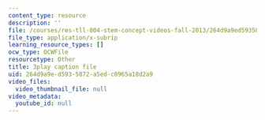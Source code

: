 ```yaml
---
content_type: resource
description: ''
file: /courses/res-tll-004-stem-concept-videos-fall-2013/264d9a9ed5935872a5edc0965a18d2a9_x5Zr2-od-fU.vtt
file_type: application/x-subrip
learning_resource_types: []
ocw_type: OCWFile
resourcetype: Other
title: 3play caption file
uid: 264d9a9e-d593-5872-a5ed-c0965a18d2a9
video_files:
  video_thumbnail_file: null
video_metadata:
  youtube_id: null
---
```


